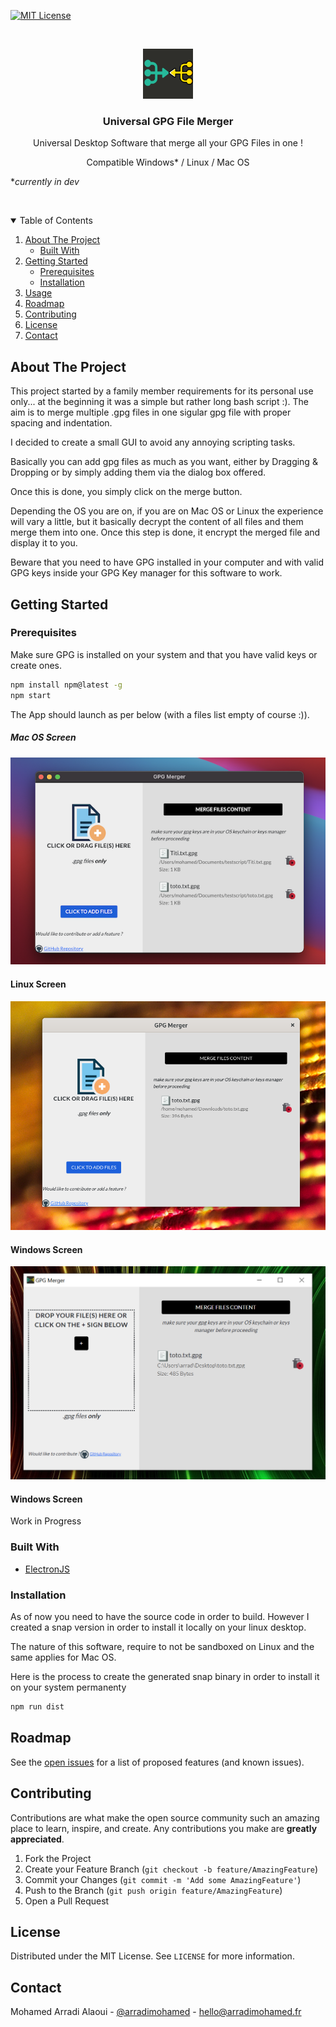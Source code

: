 
[![MIT License][license-shield]][license-url]

<!-- PROJECT LOGO -->
<br />
<p align="center">
  <a href="#">
    <img src="icon.png" alt="Logo" width="80" height="80">
  </a>

  <h3 align="center">Universal GPG File Merger</h3>

  <p align="center">
    Universal Desktop Software that merge all your GPG Files in one ! 
<p align="center">Compatible Windows* / Linux / Mac OS</p>
<p>*<i>currently in dev</i></p>
    <br />
  </p>
</p>

<!-- TABLE OF CONTENTS -->
<details open="open">
  <summary>Table of Contents</summary>
  <ol>
    <li>
      <a href="#about-the-project">About The Project</a>
      <ul>
        <li><a href="#built-with">Built With</a></li>
      </ul>
    </li>
    <li>
      <a href="#getting-started">Getting Started</a>
      <ul>
        <li><a href="#prerequisites">Prerequisites</a></li>
        <li><a href="#installation">Installation</a></li>
      </ul>
    </li>
    <li><a href="#usage">Usage</a></li>
    <li><a href="#roadmap">Roadmap</a></li>
    <li><a href="#contributing">Contributing</a></li>
    <li><a href="#license">License</a></li>
    <li><a href="#contact">Contact</a></li>
  </ol>
</details>


<!-- ABOUT THE PROJECT -->
## About The Project

This project started by a family member requirements for its personal use only... at the beginning it was a simple but rather long bash script :). The aim is to merge multiple .gpg files in one sigular gpg file with proper spacing and indentation.

I decided to create a small GUI to avoid any annoying scripting tasks. 

Basically you can add gpg files as much as you want, either by Dragging & Dropping or by simply adding them via the dialog box offered. 

Once this is done, you simply click on the merge button. 

Depending the OS you are on, if you are on Mac OS or Linux the experience will vary a little, but it basically decrypt the content of all files and them merge them into one. Once this step is done, it encrypt the merged file and display it to you.

Beware that you need to have GPG installed in your computer and with valid GPG keys inside your GPG Key manager for this software to work.


<!-- GETTING STARTED -->
## Getting Started

### Prerequisites

 Make sure GPG is installed on your system and that you have valid keys or create ones.

  ```sh
  npm install npm@latest -g
  npm start
  ```
The App should launch as per below (with a files list empty of course :)).

##### Mac OS Screen
![Mac OS Version](/screenshots/macos-screenshot.png)

#### Linux Screen
![Linux Version](/screenshots/linux-screenshot.png)

#### Windows Screen
![Windows Version](/screenshots/win-screenshot.png)

#### Windows Screen
 Work in Progress

### Built With

* [ElectronJS](https://www.electronjs.org/)

### Installation

As of now you need to have the source code in order to build. However I created a snap version in order to install it locally on your linux desktop. 

The nature of this software, require to not be sandboxed on Linux and the same applies for Mac OS. 

Here is the process to create the generated snap binary in order to install it on your system permanenty

  ```sh
  npm run dist
  ``` 
<!-- ROADMAP -->
## Roadmap

See the [open issues](https://github.com/mohamed-arradi/GPGFileMerger/issues) for a list of proposed features (and known issues).

<!-- CONTRIBUTING -->
## Contributing

Contributions are what make the open source community such an amazing place to learn, inspire, and create. Any contributions you make are **greatly appreciated**.

1. Fork the Project
2. Create your Feature Branch (`git checkout -b feature/AmazingFeature`)
3. Commit your Changes (`git commit -m 'Add some AmazingFeature'`)
4. Push to the Branch (`git push origin feature/AmazingFeature`)
5. Open a Pull Request

<!-- LICENSE -->
## License

Distributed under the MIT License. See `LICENSE` for more information.


<!-- CONTACT -->
## Contact

Mohamed Arradi Alaoui - [@arradimohamed](https://twitter.com/arradimohamed) - hello@arradimohamed.fr


<!-- MARKDOWN LINKS & IMAGES -->
<!-- https://www.markdownguide.org/basic-syntax/#reference-style-links -->
[license-shield]: https://img.shields.io/github/license/othneildrew/Best-README-Template.svg?style=for-the-badge
[license-url]: https://github.com/mohamed-arradi/GPGFileMerger/blob/main/LICENSE
